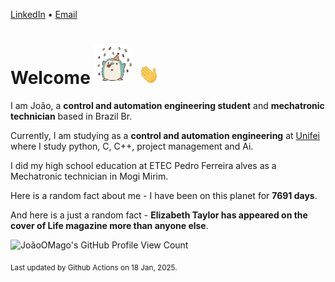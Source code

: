[LinkedIn](https://www.linkedin.com/in/joão-pedro-gozzoli-b95641301/) &bull;
[Email](joaopedrogozzoli@gmail.com)

# Welcome <img src="happy.gif" height="64px" /> <img src="wave.gif" height="32px" />

I am João, a  **control and automation engineering student** and **mechatronic technician** based in Brazil Br.

Currently, I am studying as a **control and automation engineering** at [Unifei](https://unifei.edu.br) where I study python, C, C++, project management and Ai.

I did my high school education at ETEC Pedro Ferreira alves as a Mechatronic technician in Mogi Mirim.

Here is a random fact about me - I have been on this planet for **7691 days**.

And here is a just a random fact -  **Elizabeth Taylor has appeared on the cover of Life magazine more than anyone else**.

![JoãoOMago's GitHub Profile View Count](https://komarev.com/ghpvc/?username=JoaoOMago)

<sub>Last updated by Github Actions on 18 Jan, 2025.</sub>
